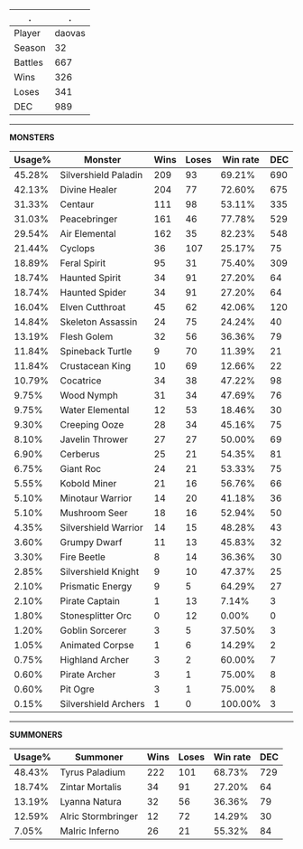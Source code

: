 .|.
|-|-
Player|daovas
Season|32
Battles|667
Wins|326
Loses|341
DEC|989

---
**MONSTERS**

Usage%|Monster|Wins|Loses|Win rate|DEC|
-|-|-|-|-|-|
45.28%|Silvershield Paladin|209|93|69.21%|690|
42.13%|Divine Healer|204|77|72.60%|675|
31.33%|Centaur|111|98|53.11%|335|
31.03%|Peacebringer|161|46|77.78%|529|
29.54%|Air Elemental|162|35|82.23%|548|
21.44%|Cyclops|36|107|25.17%|75|
18.89%|Feral Spirit|95|31|75.40%|309|
18.74%|Haunted Spirit|34|91|27.20%|64|
18.74%|Haunted Spider|34|91|27.20%|64|
16.04%|Elven Cutthroat|45|62|42.06%|120|
14.84%|Skeleton Assassin|24|75|24.24%|40|
13.19%|Flesh Golem|32|56|36.36%|79|
11.84%|Spineback Turtle|9|70|11.39%|21|
11.84%|Crustacean King|10|69|12.66%|22|
10.79%|Cocatrice|34|38|47.22%|98|
9.75%|Wood Nymph|31|34|47.69%|76|
9.75%|Water Elemental|12|53|18.46%|30|
9.30%|Creeping Ooze|28|34|45.16%|75|
8.10%|Javelin Thrower|27|27|50.00%|69|
6.90%|Cerberus|25|21|54.35%|81|
6.75%|Giant Roc|24|21|53.33%|75|
5.55%|Kobold Miner|21|16|56.76%|66|
5.10%|Minotaur Warrior|14|20|41.18%|36|
5.10%|Mushroom Seer|18|16|52.94%|50|
4.35%|Silvershield Warrior|14|15|48.28%|43|
3.60%|Grumpy Dwarf|11|13|45.83%|32|
3.30%|Fire Beetle|8|14|36.36%|30|
2.85%|Silvershield Knight|9|10|47.37%|25|
2.10%|Prismatic Energy|9|5|64.29%|27|
2.10%|Pirate Captain|1|13|7.14%|3|
1.80%|Stonesplitter Orc|0|12|0.00%|0|
1.20%|Goblin Sorcerer|3|5|37.50%|3|
1.05%|Animated Corpse|1|6|14.29%|2|
0.75%|Highland Archer|3|2|60.00%|7|
0.60%|Pirate Archer|3|1|75.00%|8|
0.60%|Pit Ogre|3|1|75.00%|8|
0.15%|Silvershield Archers|1|0|100.00%|3|

---
**SUMMONERS**

Usage%|Summoner|Wins|Loses|Win rate|DEC|
-|-|-|-|-|-|
48.43%|Tyrus Paladium|222|101|68.73%|729|
18.74%|Zintar Mortalis|34|91|27.20%|64|
13.19%|Lyanna Natura|32|56|36.36%|79|
12.59%|Alric Stormbringer|12|72|14.29%|30|
7.05%|Malric Inferno|26|21|55.32%|84|
